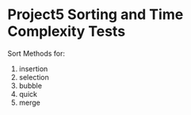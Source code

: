 Project5
Sorting and Time Complexity Tests
========

Sort Methods for:
1. insertion
2. selection
3. bubble
4. quick
5. merge
